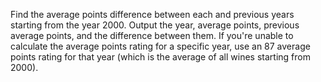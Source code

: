 Find the average points difference between each and previous years starting from the year 2000. 
Output the year, average points, previous average points, and the difference between them.
If you're unable to calculate the average points rating for a specific year, use an 87 average points rating for that year (which is the average of all wines starting from 2000).